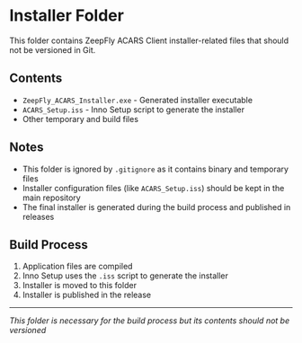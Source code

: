 # Installer Folder

This folder contains ZeepFly ACARS Client installer-related files that should not be versioned in Git.

## Contents

- `ZeepFly_ACARS_Installer.exe` - Generated installer executable
- `ACARS_Setup.iss` - Inno Setup script to generate the installer
- Other temporary and build files

## Notes

- This folder is ignored by `.gitignore` as it contains binary and temporary files
- Installer configuration files (like `ACARS_Setup.iss`) should be kept in the main repository
- The final installer is generated during the build process and published in releases

## Build Process

1. Application files are compiled
2. Inno Setup uses the `.iss` script to generate the installer
3. Installer is moved to this folder
4. Installer is published in the release

---

*This folder is necessary for the build process but its contents should not be versioned*

